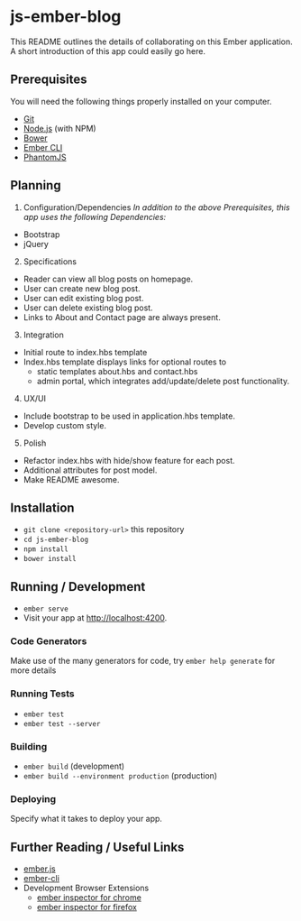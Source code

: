 # js-ember-blog

This README outlines the details of collaborating on this Ember application.
A short introduction of this app could easily go here.


## Prerequisites

You will need the following things properly installed on your computer.

* [Git](https://git-scm.com/)
* [Node.js](https://nodejs.org/) (with NPM)
* [Bower](https://bower.io/)
* [Ember CLI](https://ember-cli.com/)
* [PhantomJS](http://phantomjs.org/)

## Planning

1. Configuration/Dependencies
_In addition to the above Prerequisites, this app uses the following Dependencies:_
  * Bootstrap
  * jQuery

2. Specifications
  * Reader can view all blog posts on homepage.
  * User can create new blog post.
  * User can edit existing blog post.
  * User can delete existing blog post.
  * Links to About and Contact page are always present.

3. Integration
  * Initial route to index.hbs template
  * Index.hbs template displays links for optional routes to
    * static templates about.hbs and contact.hbs
    * admin portal, which integrates add/update/delete post functionality.

4. UX/UI
  * Include bootstrap to be used in application.hbs template.
  * Develop custom style.

5. Polish
  * Refactor index.hbs with hide/show feature for each post.
  * Additional attributes for post model.
  * Make README awesome.

## Installation

* `git clone <repository-url>` this repository
* `cd js-ember-blog`
* `npm install`
* `bower install`

## Running / Development

* `ember serve`
* Visit your app at [http://localhost:4200](http://localhost:4200).

### Code Generators

Make use of the many generators for code, try `ember help generate` for more details

### Running Tests

* `ember test`
* `ember test --server`

### Building

* `ember build` (development)
* `ember build --environment production` (production)

### Deploying

Specify what it takes to deploy your app.

## Further Reading / Useful Links

* [ember.js](http://emberjs.com/)
* [ember-cli](https://ember-cli.com/)
* Development Browser Extensions
  * [ember inspector for chrome](https://chrome.google.com/webstore/detail/ember-inspector/bmdblncegkenkacieihfhpjfppoconhi)
  * [ember inspector for firefox](https://addons.mozilla.org/en-US/firefox/addon/ember-inspector/)
